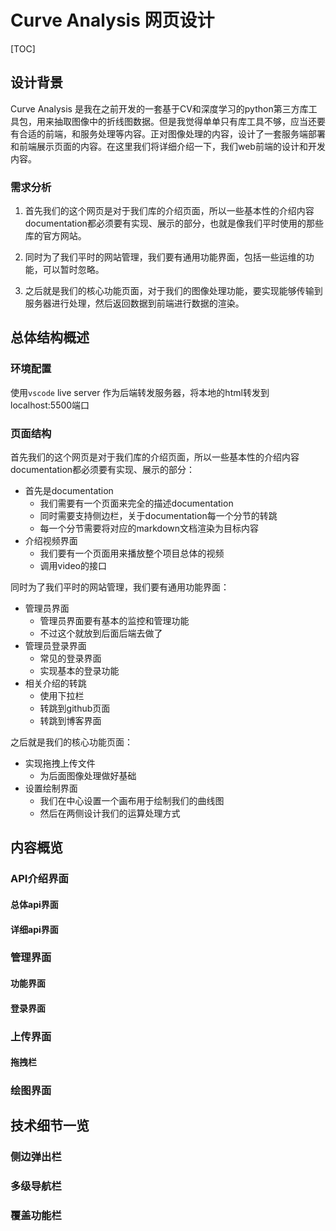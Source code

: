 # Curve Analysis 网页设计

[TOC]

## 设计背景

Curve Analysis 是我在之前开发的一套基于CV和深度学习的python第三方库工具包，用来抽取图像中的折线图数据。但是我觉得单单只有库工具不够，应当还要有合适的前端，和服务处理等内容。正对图像处理的内容，设计了一套服务端部署和前端展示页面的内容。在这里我们将详细介绍一下，我们web前端的设计和开发内容。

### 需求分析

1. 首先我们的这个网页是对于我们库的介绍页面，所以一些基本性的介绍内容documentation都必须要有实现、展示的部分，也就是像我们平时使用的那些库的官方网站。

2. 同时为了我们平时的网站管理，我们要有通用功能界面，包括一些运维的功能，可以暂时忽略。

3. 之后就是我们的核心功能页面，对于我们的图像处理功能，要实现能够传输到服务器进行处理，然后返回数据到前端进行数据的渲染。


## 总体结构概述

### 环境配置

使用`vscode` live server 作为后端转发服务器，将本地的html转发到localhost:5500端口

### 页面结构

首先我们的这个网页是对于我们库的介绍页面，所以一些基本性的介绍内容documentation都必须要有实现、展示的部分：

- 首先是documentation
  - 我们需要有一个页面来完全的描述documentation
  - 同时需要支持侧边栏，关于documentation每一个分节的转跳
  - 每一个分节需要将对应的markdown文档渲染为目标内容
- 介绍视频界面
  - 我们要有一个页面用来播放整个项目总体的视频
  - 调用video的接口

同时为了我们平时的网站管理，我们要有通用功能界面：

- 管理员界面
  - 管理员界面要有基本的监控和管理功能
  - 不过这个就放到后面后端去做了
- 管理员登录界面
  - 常见的登录界面
  - 实现基本的登录功能
- 相关介绍的转跳
  - 使用下拉栏
  - 转跳到github页面
  - 转跳到博客界面

之后就是我们的核心功能页面：

- 实现拖拽上传文件
  - 为后面图像处理做好基础
- 设置绘制界面
  - 我们在中心设置一个画布用于绘制我们的曲线图
  - 然后在两侧设计我们的运算处理方式

## 内容概览

### API介绍界面

#### 总体api界面

#### 详细api界面

### 管理界面

#### 功能界面

#### 登录界面

### 上传界面

#### 拖拽栏

### 绘图界面

## 技术细节一览

### 侧边弹出栏

### 多级导航栏

### 覆盖功能栏
